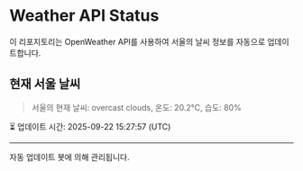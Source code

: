 
# Weather API Status

이 리포지토리는 OpenWeather API를 사용하여 서울의 날씨 정보를 자동으로 업데이트합니다.

## 현재 서울 날씨
> 서울의 현재 날씨: overcast clouds, 온도: 20.2°C, 습도: 80%

⏳ 업데이트 시간: 2025-09-22 15:27:57 (UTC)

---
자동 업데이트 봇에 의해 관리됩니다.
